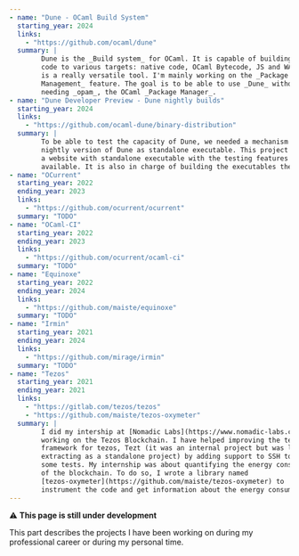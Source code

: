 ```yaml
---
- name: "Dune - OCaml Build System"
  starting_year: 2024
  links:
    - "https://github.com/ocaml/dune"
  summary: |
        Dune is the _Build system_ for OCaml. It is capable of building OCaml
        code to various targets: native code, OCaml Bytecode, JS and WASM. It
        is a really versatile tool. I'm mainly working on the _Package
        Management_ feature. The goal is to be able to use _Dune_ without
        needing _opam_, the OCaml _Package Manager_.
- name: "Dune Developer Preview - Dune nightly builds"
  starting_year: 2024
  links:
    - "https://github.com/ocaml-dune/binary-distribution"
  summary: |
        To be able to test the capacity of Dune, we needed a mechanism to build
        nightly version of Dune as standalone executable. This project provides
        a website with standalone executable with the testing features
        available. It is also in charge of building the executables themselves.
- name: "OCurrent"
  starting_year: 2022
  ending_year: 2023
  links: 
    - "https://github.com/ocurrent/ocurrent"
  summary: "TODO"
- name: "OCaml-CI"
  starting_year: 2022
  ending_year: 2023
  links:
    - "https://github.com/ocurrent/ocaml-ci"
  summary: "TODO"
- name: "Equinoxe"
  starting_year: 2022
  ending_year: 2024
  links:
    - "https://github.com/maiste/equinoxe"
  summary: "TODO"
- name: "Irmin"
  starting_year: 2021
  ending_year: 2024
  links:
    - "https://github.com/mirage/irmin"
  summary: "TODO"
- name: "Tezos"
  starting_year: 2021
  ending_year: 2021
  links:
    - "https://gitlab.com/tezos/tezos"
    - "https://github.com/maiste/tezos-oxymeter"
  summary: |
        I did my intership at [Nomadic Labs](https://www.nomadic-labs.com/)
        working on the Tezos Blockchain. I have helped improving the test
        framework for tezos, Tezt (it was an internal project but was later
        extracting as a standalone project) by adding support to SSH to run
        some tests. My internship was about quantifying the energy consumption
        of the blockchain. To do so, I wrote a library named
        [tezos-oxymeter](https://github.com/maiste/tezos-oxymeter) to
        instrument the code and get information about the energy consumption.
---
```


⚠️ __This page is still under development__

This part describes the projects I have been working on during my professional career or during my personal time.
